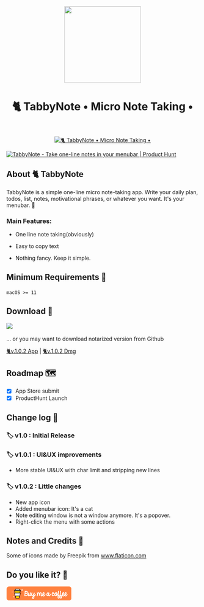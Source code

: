 <div align="center">
	<img src="https://imgur.com/ucxVbP8.png" width="200" height="200" />
	<h1><strong>🐈 TabbyNote • Micro Note Taking</strong> •</h1>
	
</div>
<br>

<p align="center">
<a href="https://apps.apple.com/us/app/tabbynote-micro-note-taking/id1555858947" target="_blank">
    <img
      src="https://i.imgur.com/diiWoAj.gif"
      height="520"
      alt="🐈 TabbyNote • Micro Note Taking •"
      title="🐈 TabbyNote • Micro Note Taking •"
    /></a>


<a href="https://www.producthunt.com/posts/tabbynote?utm_source=badge-featured&utm_medium=badge&utm_souce=badge-tabbynote" target="_blank"><img src="https://api.producthunt.com/widgets/embed-image/v1/featured.svg?post_id=297876&theme=light" alt="TabbyNote - Take one-line notes in your menubar | Product Hunt" style="width: 250px; height: 54px;" width="250" height="54" /></a>
	
  </p>
 

## About 🐈 TabbyNote

TabbyNote is a simple one-line micro note-taking app. Write your daily plan, todos, list, notes, motivational phrases, or whatever you want. It's your menubar.  🙌 


### Main Features:

- One line note taking(obviously)

- Easy to copy text 

- Nothing fancy. Keep it simple.


## Minimum Requirements 🤔

`macOS >= 11`

## Download 🚀

[![](https://linkmaker.itunes.apple.com/assets/shared/badges/en-us/macappstore-lrg.svg)](https://apps.apple.com/us/app/tabbynote-micro-note-taking/id1555858947)

... or you may want to download notarized version from Github

[🐈v.1.0.2 App](https://github.com/thetabbycat/TabbyNote/releases/download/1.0.2/TabbyNote.zip) | [🐈v.1.0.2 Dmg](https://github.com/thetabbycat/TabbyNote/releases/download/1.0.2/TabbyNote.1.0.dmg)

## Roadmap 🗺

- [X] App Store submit
- [X] ProductHunt Launch

## Change log 🧠

### 🏷 v1.0 : Initial Release

###  🏷 v1.0.1 : UI&UX improvements

- More stable UI&UX with char limit and stripping new lines

###  🏷 v1.0.2 : Little changes

- New app icon
- Added menubar icon: It's a cat
- Note editing window is not a window anymore. It's a popover.
- Right-click the menu with some actions


## Notes and Credits 🍍

Some of icons made by Freepik from www.flaticon.com

## Do you like it? 🙌

[![Buy Me A Coffee](https://raw.githubusercontent.com/stevenselcuk/palamut/master/tools/orange_img.png)](https://www.buymeacoffee.com/stevenselcuk)


